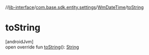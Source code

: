 //[lib-interface](../../../index.md)/[com.base.sdk.entity.settings](../index.md)/[WmDateTime](index.md)/[toString](to-string.md)

# toString

[androidJvm]\
open override fun [toString](to-string.md)(): [String](https://kotlinlang.org/api/latest/jvm/stdlib/kotlin/-string/index.html)
